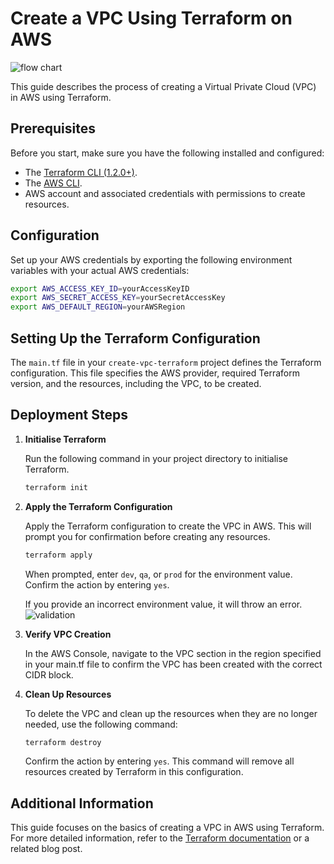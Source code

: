 # Create a VPC Using Terraform on AWS

![flow chart](https://github.com/grit-coding/DevToCodeSnippets/blob/main/tutorials/create-vpc-terraform/images/terraform-vpc.png)

This guide describes the process of creating a Virtual Private Cloud (VPC) in AWS using Terraform.

## Prerequisites

Before you start, make sure you have the following installed and configured:

- The [Terraform CLI (1.2.0+)](https://developer.hashicorp.com/terraform/tutorials/aws-get-started/install-cli).
- The [AWS CLI](https://docs.aws.amazon.com/cli/latest/userguide/getting-started-install.html).
- AWS account and associated credentials with permissions to create resources.

## Configuration

Set up your AWS credentials by exporting the following environment variables with your actual AWS credentials:

```bash
export AWS_ACCESS_KEY_ID=yourAccessKeyID
export AWS_SECRET_ACCESS_KEY=yourSecretAccessKey
export AWS_DEFAULT_REGION=yourAWSRegion
```

## Setting Up the Terraform Configuration

The `main.tf` file in your `create-vpc-terraform` project defines the Terraform configuration. This file specifies the AWS provider, required Terraform version, and the resources, including the VPC, to be created.

## Deployment Steps

1. **Initialise Terraform**

   Run the following command in your project directory to initialise Terraform.

   ```bash
   terraform init
   ```

2. **Apply the Terraform Configuration**

   Apply the Terraform configuration to create the VPC in AWS. This will prompt you for confirmation before creating any resources.

   ```bash
   terraform apply
   ```

   When prompted, enter `dev`, `qa`, or `prod` for the environment value. Confirm the action by entering `yes`. 
 
   If you provide an incorrect environment value, it will throw an error.
   ![validation](https://github.com/grit-coding/DevToCodeSnippets/blob/main/Tutorials/create-vpc-terraform/images/validation.gif)

3. **Verify VPC Creation**
   
   In the AWS Console, navigate to the VPC section in the region specified in your main.tf file to confirm the VPC has been created with the correct CIDR block.
   

4. **Clean Up Resources**

   To delete the VPC and clean up the resources when they are no longer needed, use the following command:

   ```bash
   terraform destroy
   ```

   Confirm the action by entering `yes`.
   This command will remove all resources created by Terraform in this configuration.

## Additional Information
   
This guide focuses on the basics of creating a VPC in AWS using Terraform. For more detailed information, refer to the [Terraform documentation](https://developer.hashicorp.com/terraform/docs) or a related blog post.
